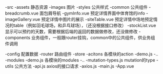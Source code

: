 -src
  -assets 静态资源
    -images 图片
    -styles 公共样式
  -common 公共组件
    -breadcrumb.vue 面包屑导航
    -gymInfo.vue 预定详情界面中体育馆的info
    -imageGallery.vue 预定详情中图片的展示
    -siteTable.vue 预定详情中场地预定情况的table（例如羽毛球场，和乒乓球场），（还没根据接口修改）
    -stockList.vue 显示可以预约的天数，需要根据后端的返回的数据做修改，还没做修改
  -components 业务组件，一般跟router挂钩，common中的公共组件，供业务组件调用
    
  -config 配置数据
  -router 路由组件
  -store
    -acitons 各模块的action 
      -demo.js
      -..
    -modules
      -demo.js 各模块的modules
      -..
    -mutation-types.js mutation的type
  -utils 公共方法
    -api.js axios的接口请求
-axios.js
-main.js
-App.vue